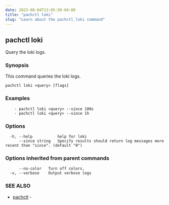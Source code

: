```yaml
---
date: 2023-08-04T13:05:50-04:00
title: "pachctl loki"
slug: "Learn about the pachctl_loki command"
---
```


## pachctl loki

Query the loki logs.

### Synopsis

This command queries the loki logs.

```
pachctl loki <query> [flags]
```

### Examples

```
	- pachctl loki <query> --since 100s 
	- pachctl loki <query> --since 1h
```

### Options

```
  -h, --help           help for loki
      --since string   Specify results should return log messages more recent than "since". (default "0")
```

### Options inherited from parent commands

```
      --no-color   Turn off colors.
  -v, --verbose    Output verbose logs
```

### SEE ALSO

* [pachctl](/commands/pachctl/)	 - 

